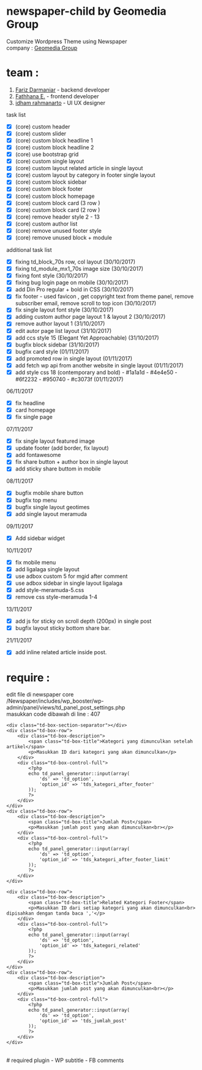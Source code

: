 # newspaper-child by Geomedia Group
Customize Wordpress Theme using Newspaper<br />
company : [Geomedia Group](https://geomedia.id/)

# team :
1. [Fariz Darmaniar](https://www.linkedin.com/in/haromy/) - backend developer
2. [Fathhana E.](https://www.linkedin.com/in/fathhana-euclidea/) - frontend developer
3. [idham rahmanarto](https://www.linkedin.com/in/idham-rahmanarto-1257a348/) - UI UX designer

task list
- [x] \(core) custom header
- [x] \(core) custom slider
- [x] \(core) custom block headline 1
- [x] \(core) custom block headline 2
- [x] \(core) use bootstrap grid
- [x] \(core) custom single layout
- [x] \(core) custom layout related article in single layout
- [x] \(core) custom layout by category in footer single layout
- [x] \(core) custom block sidebar
- [x] \(core) custom block footer
- [x] \(core) custom block homepage
- [x] \(core) custom block card (3 row )
- [x] \(core) custom block card (2 row )
- [x] \(core) remove header style 2 - 13
- [x] \(core) custom author list
- [x] \(core) remove unused footer style
- [x] \(core) remove unused block + module

additional task list
- [x] fixing td_block_70s  row, col layout (30/10/2017)
- [x] fixing td_module_mx1_70s image size (30/10/2017)
- [x] fixing font style (30/10/2017)
- [x] fixing bug login page on mobile (30/10/2017)
- [x] add Din Pro regular + bold in CSS (30/10/2017)
- [x] fix footer - used favicon , get copyright text from theme panel, remove subscriber email, remove scroll to top icon (30/10/2017)
- [x] fix single layout font style (30/10/2017)
- [x] adding custom author page layout 1 & layout 2 (30/10/2017)
- [x] remove author layout 1 (31/10/2017)
- [x] edit autor page list layout (31/10/2017)
- [x] add ccs style 15 (Elegant Yet Approachable) (31/10/2017)
- [x] bugfix block sidebar (31/10/2017)
- [x] bugfix card style (01/11/2017)
- [x] add promoted row in single layout (01/11/2017)
- [x] add fetch wp api from another website in single layout (01/11/2017)
- [x] add style css 18 (contemporary and bold) - #1a1a1d - #4e4e50 - #6f2232 - #950740 - #c3073f (01/11/2017)

06/11/2017
- [x] fix headline
- [x] card homepage
- [x] fix single page

07/11/2017
- [x] fix single layout featured image
- [x] update footer (add border, fix layout)
- [x] add fontawesome
- [x] fix share button + author box in single layout
- [x] add sticky share buttom in mobile

08/11/2017
- [x] bugfix mobile share button
- [x] bugfix top menu
- [x] bugfix single layout geotimes
- [x] add single layout meramuda

09/11/2017
- [x] Add sidebar widget

10/11/2017
- [x] fix mobile menu
- [x] add ligalaga single layout
- [x] use adbox custom 5 for mgid after comment
- [x] use adbox sidebar in single layout ligalaga
- [x] add style-meramuda-5.css
- [x] remove css style-meramuda 1-4

13/11/2017
- [x] add js for sticky on scroll depth (200px) in single post
- [x] bugfix layout sticky bottom share bar.

21/11/2017
- [x] add inline related article inside post.


# require :
edit file di newspaper core <br />
/Newspaper/includes/wp_booster/wp-admin/panel/views/td_panel_post_settings.php<br />
masukkan code dibawah di line : 407


    <div class="td-box-section-separator"></div>
    <div class="td-box-row">
        <div class="td-box-description">
            <span class="td-box-title">Kategori yang dimunculkan setelah artikel</span>
            <p>Masukkan ID dari kategori yang akan dimunculkan</p>
        </div>
        <div class="td-box-control-full">
            <?php
            echo td_panel_generator::input(array(
                'ds' => 'td_option',
                'option_id' => 'tds_kategori_after_footer'
            ));
            ?>
        </div>
    </div>
    <div class="td-box-row">
        <div class="td-box-description">
            <span class="td-box-title">Jumlah Post</span>
            <p>Masukkan jumlah post yang akan dimunculkan<br></p>
        </div>
        <div class="td-box-control-full">
            <?php
            echo td_panel_generator::input(array(
                'ds' => 'td_option',
                'option_id' => 'tds_kategori_after_footer_limit'
            ));
            ?>
        </div>
    </div>

    <div class="td-box-row">
        <div class="td-box-description">
            <span class="td-box-title">Related Kategori Footer</span>
            <p>Masukkan ID dari setiap kategori yang akan dimunculkan<br> dipisahkan dengan tanda baca ','</p>
        </div>
        <div class="td-box-control-full">
            <?php
            echo td_panel_generator::input(array(
                'ds' => 'td_option',
                'option_id' => 'tds_kategori_related'
            ));
            ?>
        </div>
    </div>
    <div class="td-box-row">
        <div class="td-box-description">
            <span class="td-box-title">Jumlah Post</span>
            <p>Masukkan jumlah post yang akan dimunculkan<br></p>
        </div>
        <div class="td-box-control-full">
            <?php
            echo td_panel_generator::input(array(
                'ds' => 'td_option',
                'option_id' => 'tds_jumlah_post'
            ));
            ?>
        </div>
    </div>

<br />
# required plugin
- WP subtitle
- FB comments